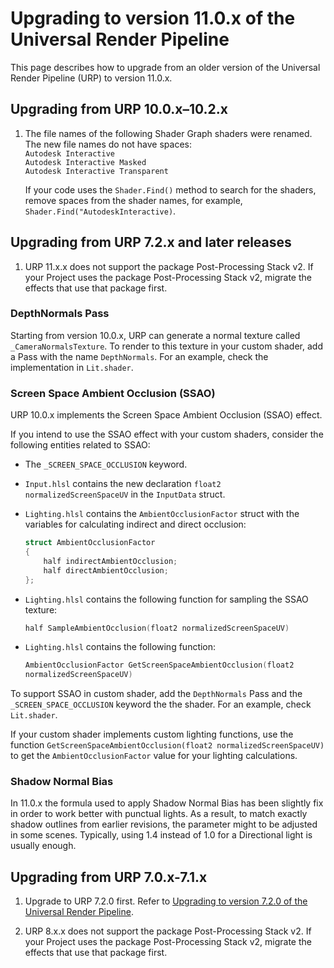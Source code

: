 # Upgrading to version 11.0.x of the Universal Render Pipeline

This page describes how to upgrade from an older version of the Universal Render Pipeline (URP) to version 11.0.x.

## Upgrading from URP 10.0.x–10.2.x

1. The file names of the following Shader Graph shaders were renamed. The new file names do not have spaces:<br/>`Autodesk Interactive`<br/>`Autodesk Interactive Masked`<br/>`Autodesk Interactive Transparent`

    If your code uses the `Shader.Find()` method to search for the shaders, remove spaces from the shader names, for example, `Shader.Find("AutodeskInteractive)`.

## Upgrading from URP 7.2.x and later releases

1. URP 11.x.x does not support the package Post-Processing Stack v2. If your Project uses the package Post-Processing Stack v2, migrate the effects that use that package first.

### DepthNormals Pass

Starting from version 10.0.x, URP can generate a normal texture called `_CameraNormalsTexture`. To render to this texture in your custom shader, add a Pass with the name `DepthNormals`. For an example, check the implementation in `Lit.shader`.

### Screen Space Ambient Occlusion (SSAO)

URP 10.0.x implements the Screen Space Ambient Occlusion (SSAO) effect.

If you intend to use the SSAO effect with your custom shaders, consider the following entities related to SSAO:

* The `_SCREEN_SPACE_OCCLUSION` keyword.

* `Input.hlsl` contains the new declaration `float2  normalizedScreenSpaceUV` in the `InputData` struct.

* `Lighting.hlsl` contains the `AmbientOcclusionFactor` struct with the variables for calculating indirect and direct occlusion:

    ```c++
    struct AmbientOcclusionFactor
    {
        half indirectAmbientOcclusion;
        half directAmbientOcclusion;
    };
    ```

* `Lighting.hlsl` contains the following function for sampling the SSAO texture:

    ```c++
    half SampleAmbientOcclusion(float2 normalizedScreenSpaceUV)
    ```

* `Lighting.hlsl` contains the following function:

    ```c++
    AmbientOcclusionFactor GetScreenSpaceAmbientOcclusion(float2
    normalizedScreenSpaceUV)
    ```

To support SSAO in custom shader, add the `DepthNormals` Pass and the `_SCREEN_SPACE_OCCLUSION` keyword the the shader. For an example, check `Lit.shader`.

If your custom shader implements custom lighting functions, use the function `GetScreenSpaceAmbientOcclusion(float2 normalizedScreenSpaceUV)` to get the `AmbientOcclusionFactor` value for your lighting calculations.

### Shadow Normal Bias

In 11.0.x the formula used to apply Shadow Normal Bias has been slightly fix in order to work better with punctual lights.
As a result, to match exactly shadow outlines from earlier revisions, the parameter might to be adjusted in some scenes. Typically, using 1.4 instead of 1.0 for a Directional light is usually enough.


## Upgrading from URP 7.0.x-7.1.x

1. Upgrade to URP 7.2.0 first. Refer to [Upgrading to version 7.2.0 of the Universal Render Pipeline](upgrade-guide-7-2-0.md).

2. URP 8.x.x does not support the package Post-Processing Stack v2. If your Project uses the package Post-Processing Stack v2, migrate the effects that use that package first.

